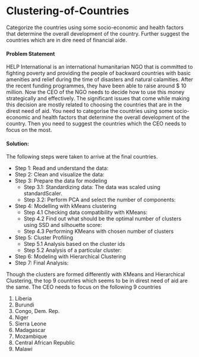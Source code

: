 # Clustering-of-Countries
Categorize the countries using some socio-economic and health factors that determine the overall development of the country. Further suggest the countries which are in dire need of financial aide.

#### Problem Statement

HELP International is an international humanitarian NGO that is committed to fighting poverty
and providing the people of backward countries with basic amenities and relief during the time
of disasters and natural calamities. After the recent funding programmes, they have been able
to raise around $ 10 million. Now the CEO of the NGO needs to decide how to use this money
strategically and effectively. The significant issues that come while making this decision are
mostly related to choosing the countries that are in the direst need of aid.
You need to categorise the countries using some socio-economic and health factors that
determine the overall development of the country. Then you need to suggest the countries
which the CEO needs to focus on the most.

#### Solution: 

The following steps were taken to arrive at the final countries.
- Step 1: Read and understand the data:
- Step 2: Clean and visualize the data:
- Step 3: Prepare the data for modeling
  - Step 3.1: Standardizing data: The data was scaled using standardScaler.
  - Step 3.2: Perform PCA and select the number of components:
- Step 4: Modelling with kMeans clustering
  - Step 4.1 Checking data compatibility with KMeans:
  - Step 4.2 Find out what should be the optimal number of clusters using SSD and
silhouette score:
  - Step 4.3 Performing KMeans with chosen number of clusters
- Step 5: Cluster Profiling
  - Step 5.1 Analysis based on the cluster ids
  - Step 5.2 Analysis of a particular cluster:
- Step 6: Modeling with Hierarchical Clustering
- Step 7: Final Analysis:

Though the clusters are formed differently with KMeans and Hierarchical Clustering, the top 9
countries which seems to be in direst need of aid are the same. The CEO needs to focus on the
following 9 countries
1. Liberia
2. Burundi
3. Congo, Dem. Rep.
4. Niger
5. Sierra Leone
6. Madagascar
7. Mozambique
8. Central African Republic
9. Malawi
